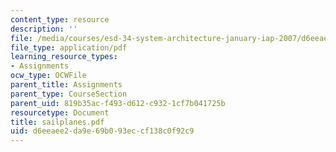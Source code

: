 ```yaml
---
content_type: resource
description: ''
file: /media/courses/esd-34-system-architecture-january-iap-2007/d6eeaee2da9e69b093eccf138c0f92c9_sailplanes.pdf
file_type: application/pdf
learning_resource_types:
- Assignments
ocw_type: OCWFile
parent_title: Assignments
parent_type: CourseSection
parent_uid: 819b35ac-f493-d612-c932-1cf7b041725b
resourcetype: Document
title: sailplanes.pdf
uid: d6eeaee2-da9e-69b0-93ec-cf138c0f92c9
---
```

